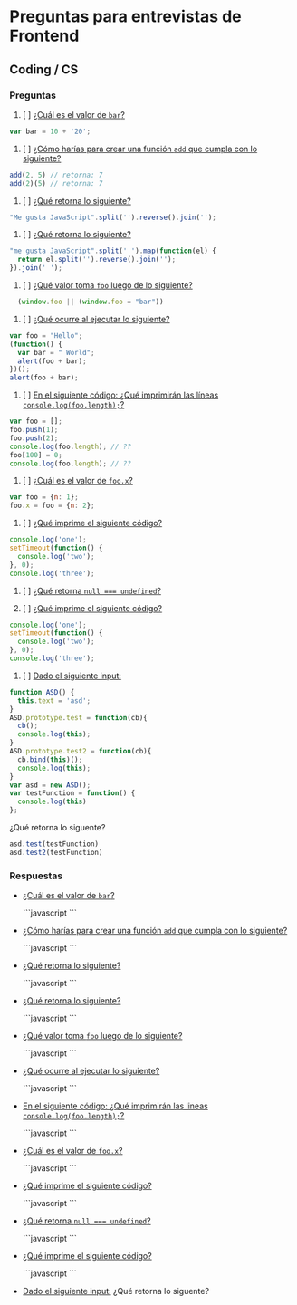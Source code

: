 # Preguntas para entrevistas de Frontend
## Coding / CS


### Preguntas

1. [ ] [¿Cuál es el valor de `bar`?](#1)
  ```javascript
  var bar = 10 + '20';
  ```

1. [ ] [¿Cómo harías para crear una función `add` que cumpla con lo siguiente?](#2)
  ```javascript
  add(2, 5) // retorna: 7
  add(2)(5) // retorna: 7
  ```

1. [ ] [¿Qué retorna lo siguiente?](#3)
  ```javascript
  "Me gusta JavaScript".split('').reverse().join('');
  ```

1. [ ] [¿Qué retorna lo siguiente?](#4)
  ```javascript
  "me gusta JavaScript".split(' ').map(function(el) {
    return el.split('').reverse().join('');
  }).join(' ');
  ```

1. [ ] [¿Qué valor toma `foo` luego de lo siguiente?](#5)
  ```javascript
    (window.foo || (window.foo = "bar"))
  ```

1. [ ] [¿Qué ocurre al ejecutar lo siguiente?](#6)
  ```javascript
  var foo = "Hello";
  (function() {
    var bar = " World";
    alert(foo + bar);
  })();
  alert(foo + bar);
  ```

1. [ ] [En el siguiente código: ¿Qué imprimirán las líneas `console.log(foo.length);`?](#7)
  ```javascript
  var foo = [];
  foo.push(1);
  foo.push(2);
  console.log(foo.length); // ??
  foo[100] = 0;
  console.log(foo.length); // ??
  ```

1. [ ] [¿Cuál es el valor de `foo.x`?](#8)
  ```javascript
  var foo = {n: 1};
  foo.x = foo = {n: 2};
  ```

1. [ ] [¿Qué imprime el siguiente código?](#9)
  ```javascript
  console.log('one');
  setTimeout(function() {
    console.log('two');
  }, 0);
  console.log('three');
  ```

1. [ ] [¿Qué retorna `null === undefined`?](#10)

1. [ ] [¿Qué imprime el siguiente código?](#11)
  ```javascript
  console.log('one');
  setTimeout(function() {
    console.log('two');
  }, 0);
  console.log('three');
  ```

1. [ ] [Dado el siguiente input:](#12)
  ```javascript
  function ASD() {
    this.text = 'asd';
  }
  ASD.prototype.test = function(cb){
    cb();
    console.log(this);
  }
  ASD.prototype.test2 = function(cb){
    cb.bind(this)();
    console.log(this);
  }
  var asd = new ASD();
  var testFunction = function() {
    console.log(this)
  };
  ```
  ¿Qué retorna lo siguente?
  ```javascript
  asd.test(testFunction)
  asd.test2(testFunction)
  ```




### Respuestas

- [¿Cuál es el valor de `bar`?](#1)
  <div id="1" />
  ```javascript
  ```


- [¿Cómo harías para crear una función `add` que cumpla con lo siguiente?](#2)
  <div id="2" />
  ```javascript
  ```


- [¿Qué retorna lo siguiente?](#3)
  <div id="3" />
  ```javascript
  ```

- [¿Qué retorna lo siguiente?](#4)
  <div id="4" />
  ```javascript
  ```


- [¿Qué valor toma `foo` luego de lo siguiente?](#5)
  <div id="5" />
  ```javascript
  ```


- [¿Qué ocurre al ejecutar lo siguiente?](#6)
  <div id="6" />
  ```javascript
  ```


- [En el siguiente código: ¿Qué imprimirán las lineas `console.log(foo.length);`?](#7)
  <div id="7" />
  ```javascript
  ```

- [¿Cuál es el valor de `foo.x`?](#8)
  <div id="8" />
  ```javascript
  ```


- [¿Qué imprime el siguiente código?](#9)
  <div id="9" />
  ```javascript
  ```

- [¿Qué retorna `null === undefined`?](#10)
  <div id="10" />
  ```javascript
  ```

- [¿Qué imprime el siguiente código?](#11)
  <div id="11" />
  ```javascript
  ```

- [Dado el siguiente input:](#12)
  ¿Qué retorna lo siguente?
  ```javascript
  ```
